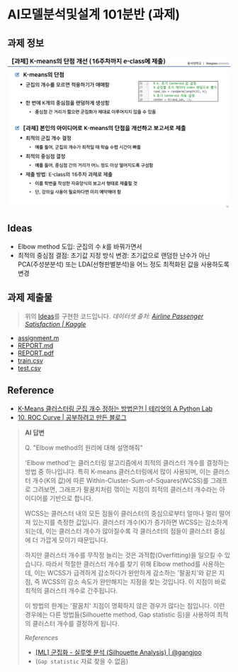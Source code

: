 # AI모델분석및설계 101분반 (과제)

## 과제 정보

![](./과제.PNG)

## Ideas

- Elbow method 도입:
  군집의 수 $k$를 바꿔가면서
- 최적의 중심점 결점: 초기값 지정 방식 변경:
  초기값으로 랜덤한 난수가 아닌 PCA(주성분분석) 또는 LDA(선형판별분석)을 어느 정도 최적화된 값을 사용하도록 변경

## 과제 제출물

> 위의 [Ideas](#ideas)를 구현한 코드입니다.
> _데이터셋 출처: [Airline Passenger Satisfaction | Kaggle](https://www.kaggle.com/datasets/teejmahal20/airline-passenger-satisfaction/)_

- [assignment.m](./assignment.m)
- [REPORT.md](./REPORT.md)
- [REPORT.pdf](./REPORT.pdf)
- [train.csv](./train.csv)
- [test.csv](./test.csv)

## Reference

- [K-Means 클러스터링 군집 개수 정하는 방법은?! | 테리엇의 A Python Lab](https://aplab.tistory.com/entry/%EA%B5%B0%EC%A7%91-%EA%B0%9C%EC%88%98)
- [10. ROC Curve | 공부하려고 만든 블로그](https://welcome-to-dewy-world.tistory.com/11)

> **AI 답변**
>
> Q. "Elbow method의 원리에 대해 설명해줘"
>
> 'Elbow method'는 클러스터링 알고리즘에서 최적의 클러스터 개수를 결정하는 방법 중 하나입니다. 특히 K-means 클러스터링에서 많이 사용되며, 이는 클러스터 개수(K의 값)에 따른 Within-Cluster-Sum-of-Squares(WCSS)를 그래프로 그려보면, 그래프가 팔꿈치처럼 꺾이는 지점이 최적의 클러스터 개수라는 아이디어를 기반으로 합니다.
>
> WCSS는 클러스터 내의 모든 점들이 클러스터의 중심으로부터 얼마나 멀리 떨어져 있는지를 측정한 값입니다. 클러스터 개수(K)가 증가하면 WCSS는 감소하게 되는데, 이는 클러스터 개수가 많아질수록 각 클러스터의 점들이 클러스터 중심에 더 가깝게 모이기 때문입니다.
>
> 하지만 클러스터 개수를 무작정 늘리는 것은 과적합(Overfitting)을 일으킬 수 있습니다. 따라서 적절한 클러스터 개수를 찾기 위해 Elbow method를 사용하는데, 이는 WCSS가 급격하게 감소하다가 완만하게 감소하는 '팔꿈치'와 같은 지점, 즉 WCSS의 감소 속도가 완만해지는 지점을 찾는 것입니다. 이 지점이 바로 최적의 클러스터 개수로 간주됩니다.
>
> 이 방법의 한계는 '팔꿈치' 지점이 명확하지 않은 경우가 많다는 점입니다. 이런 경우에는 다른 방법들(Silhouette method, Gap statistic 등)을 사용하여 최적의 클러스터 개수를 결정하게 됩니다.
>
> _References_
>
> - [[ML] 군집화 - 실루엣 분석 (Silhouette Analysis) | @gangjoo](https://velog.io/@gangjoo/ML-%EA%B5%B0%EC%A7%91%ED%99%94-%EC%8B%A4%EB%A3%A8%EC%97%A3-%EB%B6%84%EC%84%9D-Silhouette-Analysis)
> - (`Gap statistic` 자료 찾을 수 없음)
